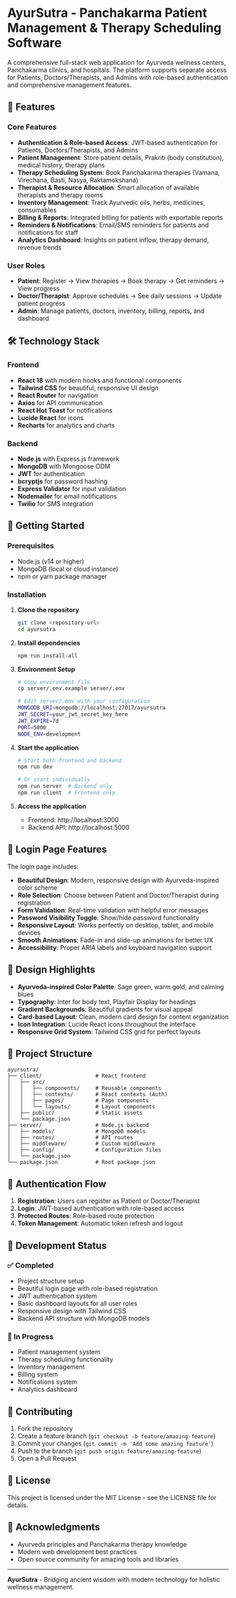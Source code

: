 # AyurSutra - Panchakarma Patient Management & Therapy Scheduling Software

A comprehensive full-stack web application for Ayurveda wellness centers, Panchakarma clinics, and hospitals. The platform supports separate access for Patients, Doctors/Therapists, and Admins with role-based authentication and comprehensive management features.

## 🌟 Features

### Core Features
- **Authentication & Role-based Access**: JWT-based authentication for Patients, Doctors/Therapists, and Admins
- **Patient Management**: Store patient details, Prakriti (body constitution), medical history, therapy plans
- **Therapy Scheduling System**: Book Panchakarma therapies (Vamana, Virechana, Basti, Nasya, Raktamokshana)
- **Therapist & Resource Allocation**: Smart allocation of available therapists and therapy rooms
- **Inventory Management**: Track Ayurvedic oils, herbs, medicines, consumables
- **Billing & Reports**: Integrated billing for patients with exportable reports
- **Reminders & Notifications**: Email/SMS reminders for patients and notifications for staff
- **Analytics Dashboard**: Insights on patient inflow, therapy demand, revenue trends

### User Roles
- **Patient**: Register → View therapies → Book therapy → Get reminders → View progress
- **Doctor/Therapist**: Approve schedules → See daily sessions → Update patient progress
- **Admin**: Manage patients, doctors, inventory, billing, reports, and dashboard

## 🛠️ Technology Stack

### Frontend
- **React 18** with modern hooks and functional components
- **Tailwind CSS** for beautiful, responsive UI design
- **React Router** for navigation
- **Axios** for API communication
- **React Hot Toast** for notifications
- **Lucide React** for icons
- **Recharts** for analytics and charts

### Backend
- **Node.js** with Express.js framework
- **MongoDB** with Mongoose ODM
- **JWT** for authentication
- **bcryptjs** for password hashing
- **Express Validator** for input validation
- **Nodemailer** for email notifications
- **Twilio** for SMS integration

## 🚀 Getting Started

### Prerequisites
- Node.js (v14 or higher)
- MongoDB (local or cloud instance)
- npm or yarn package manager

### Installation

1. **Clone the repository**
   ```bash
   git clone <repository-url>
   cd ayursutra
   ```

2. **Install dependencies**
   ```bash
   npm run install-all
   ```

3. **Environment Setup**
   ```bash
   # Copy environment file
   cp server/.env.example server/.env
   
   # Edit server/.env with your configuration
   MONGODB_URI=mongodb://localhost:27017/ayursutra
   JWT_SECRET=your_jwt_secret_key_here
   JWT_EXPIRE=7d
   PORT=5000
   NODE_ENV=development
   ```

4. **Start the application**
   ```bash
   # Start both frontend and backend
   npm run dev
   
   # Or start individually
   npm run server  # Backend only
   npm run client  # Frontend only
   ```

5. **Access the application**
   - Frontend: http://localhost:3000
   - Backend API: http://localhost:5000

## 📱 Login Page Features

The login page includes:
- **Beautiful Design**: Modern, responsive design with Ayurveda-inspired color scheme
- **Role Selection**: Choose between Patient and Doctor/Therapist during registration
- **Form Validation**: Real-time validation with helpful error messages
- **Password Visibility Toggle**: Show/hide password functionality
- **Responsive Layout**: Works perfectly on desktop, tablet, and mobile devices
- **Smooth Animations**: Fade-in and slide-up animations for better UX
- **Accessibility**: Proper ARIA labels and keyboard navigation support

## 🎨 Design Highlights

- **Ayurveda-inspired Color Palette**: Sage green, warm gold, and calming blues
- **Typography**: Inter for body text, Playfair Display for headings
- **Gradient Backgrounds**: Beautiful gradients for visual appeal
- **Card-based Layout**: Clean, modern card design for content organization
- **Icon Integration**: Lucide React icons throughout the interface
- **Responsive Grid System**: Tailwind CSS grid for perfect layouts

## 📁 Project Structure

```
ayursutra/
├── client/                 # React frontend
│   ├── src/
│   │   ├── components/     # Reusable components
│   │   ├── contexts/       # React contexts (Auth)
│   │   ├── pages/          # Page components
│   │   └── layouts/        # Layout components
│   ├── public/             # Static assets
│   └── package.json
├── server/                 # Node.js backend
│   ├── models/             # MongoDB models
│   ├── routes/             # API routes
│   ├── middleware/         # Custom middleware
│   ├── config/             # Configuration files
│   └── package.json
└── package.json            # Root package.json
```

## 🔐 Authentication Flow

1. **Registration**: Users can register as Patient or Doctor/Therapist
2. **Login**: JWT-based authentication with role-based access
3. **Protected Routes**: Role-based route protection
4. **Token Management**: Automatic token refresh and logout

## 🚧 Development Status

### ✅ Completed
- Project structure setup
- Beautiful login page with role-based registration
- JWT authentication system
- Basic dashboard layouts for all user roles
- Responsive design with Tailwind CSS
- Backend API structure with MongoDB models

### 🚧 In Progress
- Patient management system
- Therapy scheduling functionality
- Inventory management
- Billing system
- Notifications system
- Analytics dashboard

## 🤝 Contributing

1. Fork the repository
2. Create a feature branch (`git checkout -b feature/amazing-feature`)
3. Commit your changes (`git commit -m 'Add some amazing feature'`)
4. Push to the branch (`git push origin feature/amazing-feature`)
5. Open a Pull Request

## 📄 License

This project is licensed under the MIT License - see the LICENSE file for details.

## 🙏 Acknowledgments

- Ayurveda principles and Panchakarma therapy knowledge
- Modern web development best practices
- Open source community for amazing tools and libraries

---

**AyurSutra** - Bridging ancient wisdom with modern technology for holistic wellness management.
